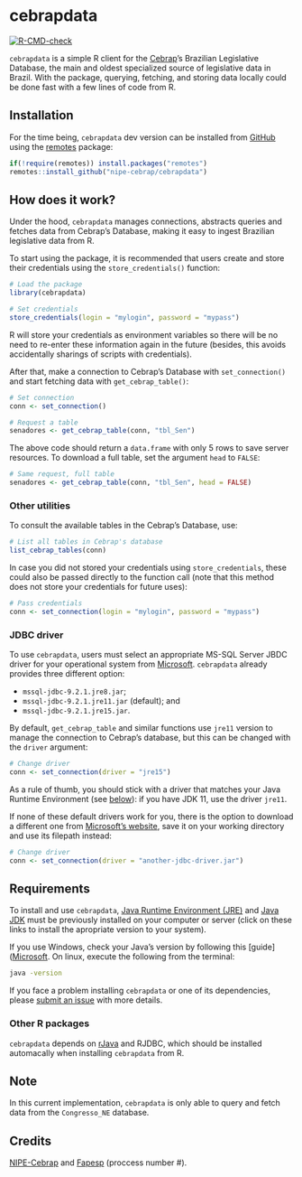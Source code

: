 
<!-- README.md is generated from README.Rmd. Please edit that file -->

# cebrapdata

<!-- badges: start -->

[![R-CMD-check](https://github.com/nipe-cebrap/cebrapdata/workflows/R-CMD-check/badge.svg)](https://github.com/nipe-cebrap/cebrapdata/actions)
<!-- badges: end -->

`cebrapdata` is a simple R client for the
[Cebrap](https://cebrap.org.br/)’s Brazilian Legislative Database, the
main and oldest specialized source of legislative data in Brazil. With
the package, querying, fetching, and storing data locally could be done
fast with a few lines of code from R.

## Installation

For the time being, `cebrapdata` dev version can be installed from
[GitHub](https://github.com/) using the
[remotes](https://cran.r-project.org/web/packages/remotes/index.html)
package:

``` r
if(!require(remotes)) install.packages("remotes")
remotes::install_github("nipe-cebrap/cebrapdata")
```

## How does it work?

Under the hood, `cebrapdata` manages connections, abstracts queries and
fetches data from Cebrap’s Database, making it easy to ingest Brazilian
legislative data from R.

To start using the package, it is recommended that users create and
store their credentials using the `store_credentials()` function:

``` r
# Load the package
library(cebrapdata)

# Set credentials
store_credentials(login = "mylogin", password = "mypass")
```

R will store your credentials as environment variables so there will be
no need to re-enter these information again in the future (besides, this
avoids accidentally sharings of scripts with credentials).

After that, make a connection to Cebrap’s Database with
`set_connection()` and start fetching data with `get_cebrap_table()`:

``` r
# Set connection
conn <- set_connection()

# Request a table
senadores <- get_cebrap_table(conn, "tbl_Sen")
```

The above code should return a `data.frame` with only 5 rows to save
server resources. To download a full table, set the argument `head` to
`FALSE`:

``` r
# Same request, full table
senadores <- get_cebrap_table(conn, "tbl_Sen", head = FALSE)
```

### Other utilities

To consult the available tables in the Cebrap’s Database, use:

``` r
# List all tables in Cebrap's database
list_cebrap_tables(conn)
```

In case you did not stored your credentials using `store_credentials`,
these could also be passed directly to the function call (note that this
method does not store your credentials for future uses):

``` r
# Pass credentials
conn <- set_connection(login = "mylogin", password = "mypass")
```

### JDBC driver

To use `cebrapdata`, users must select an appropriate MS-SQL Server JBDC
driver for your operational system from
[Microsoft](https://docs.microsoft.com/pt-br/sql/connect/jdbc/download-microsoft-jdbc-driver-for-sql-server?view=sql-server-ver15).
`cebrapdata` already provides three different option:

-   `mssql-jdbc-9.2.1.jre8.jar`;
-   `mssql-jdbc-9.2.1.jre11.jar` (default); and
-   `mssql-jdbc-9.2.1.jre15.jar`.

By default, `get_cebrap_table` and similar functions use `jre11` version
to manage the connection to Cebrap’s database, but this can be changed
with the `driver` argument:

``` r
# Change driver
conn <- set_connection(driver = "jre15")
```

As a rule of thumb, you should stick with a driver that matches your
Java Runtime Environment (see [below](#requirements)): if you have JDK
11, use the driver `jre11`.

If none of these default drivers work for you, there is the option to
download a different one from [Microsoft’s
website](https://docs.microsoft.com/pt-br/sql/connect/jdbc/download-microsoft-jdbc-driver-for-sql-server?view=sql-server-ver15),
save it on your working directory and use its filepath instead:

``` r
# Change driver
conn <- set_connection(driver = "another-jdbc-driver.jar")
```

## Requirements

To install and use `cebrapdata`, [Java Runtime Environment
(JRE)](https://www.java.com/pt-BR/download/manual.jsp) and [Java
JDK](https://www.oracle.com/br/java/technologies/javase/javase-jdk8-downloads.html)
must be previously installed on your computer or server (click on these
links to install the apropriate version to your system).

If you use Windows, check your Java’s version by following this
\[guide\]([Microsoft](https://docs.microsoft.com/pt-br/sql/connect/jdbc/download-microsoft-jdbc-driver-for-sql-server?view=sql-server-ver15).
On linux, execute the following from the terminal:

``` bash
java -version
```

If you face a problem installing `cebrapdata` or one of its
dependencies, please [submit an
issue](https://github.com/nipe-cebrap/cebrapdata/issues) with more
details.

### Other R packages

`cebrapdata` depends on
[rJava](https://cran.r-project.org/web/packages/rJava/index.html) and
RJDBC, which should be installed automacally when installing
`cebrapdata` from R.

## Note

In this current implementation, `cebrapdata` is only able to query and
fetch data from the `Congresso_NE` database.

## Credits

[NIPE-Cebrap](https://cebrap.org.br/nucleos/nucleo-instituicoes-politicas-e-eleicoes/)
and [Fapesp](https://fapesp.br/) (proccess number \#).
